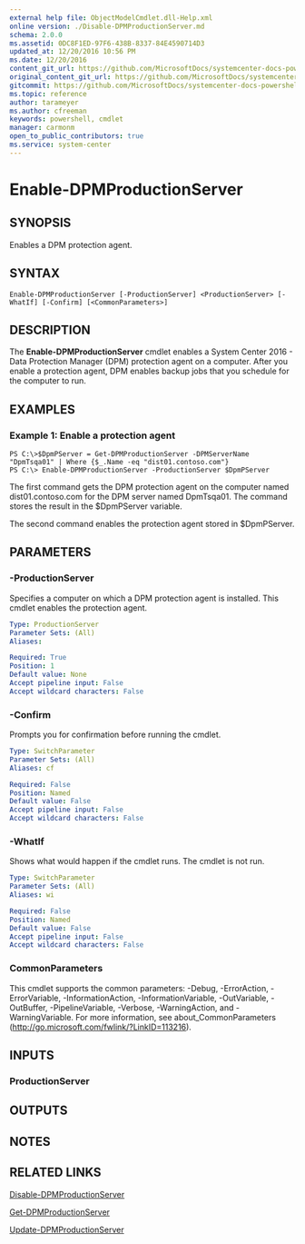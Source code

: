 ```yaml
---
external help file: ObjectModelCmdlet.dll-Help.xml
online version: ./Disable-DPMProductionServer.md
schema: 2.0.0
ms.assetid: 0DC8F1ED-97F6-438B-8337-84E4590714D3
updated_at: 12/20/2016 10:56 PM
ms.date: 12/20/2016
content_git_url: https://github.com/MicrosoftDocs/systemcenter-docs-powershell/blob/master/systemcenter-cmdlets/SystemCenter2016/DataProtectionManager/vlatest/Enable-DPMProductionServer.md
original_content_git_url: https://github.com/MicrosoftDocs/systemcenter-docs-powershell/blob/master/systemcenter-cmdlets/SystemCenter2016/DataProtectionManager/vlatest/Enable-DPMProductionServer.md
gitcommit: https://github.com/MicrosoftDocs/systemcenter-docs-powershell/blob/39ebc8b68768998222371964f8e90b8160cbfe0a/systemcenter-cmdlets/SystemCenter2016/DataProtectionManager/vlatest/Enable-DPMProductionServer.md
ms.topic: reference
author: tarameyer
ms.author: cfreeman
keywords: powershell, cmdlet
manager: carmonm
open_to_public_contributors: true
ms.service: system-center
---
```


# Enable-DPMProductionServer

## SYNOPSIS
Enables a DPM protection agent.

## SYNTAX

```
Enable-DPMProductionServer [-ProductionServer] <ProductionServer> [-WhatIf] [-Confirm] [<CommonParameters>]
```

## DESCRIPTION
The **Enable-DPMProductionServer** cmdlet enables a System Center 2016 - Data Protection Manager (DPM) protection agent on a computer.
After you enable a protection agent, DPM enables backup jobs that you schedule for the computer to run.

## EXAMPLES

### Example 1: Enable a protection agent
```
PS C:\>$DpmPServer = Get-DPMProductionServer -DPMServerName "DpmTsqa01" | Where {$_.Name -eq "dist01.contoso.com"}
PS C:\> Enable-DPMProductionServer -ProductionServer $DpmPServer
```

The first command gets the DPM protection agent on the computer named dist01.contoso.com for the DPM server named DpmTsqa01.
The command stores the result in the $DpmPServer variable.

The second command enables the protection agent stored in $DpmPServer.

## PARAMETERS

### -ProductionServer
Specifies a computer on which a DPM protection agent is installed.
This cmdlet enables the protection agent.

```yaml
Type: ProductionServer
Parameter Sets: (All)
Aliases: 

Required: True
Position: 1
Default value: None
Accept pipeline input: False
Accept wildcard characters: False
```

### -Confirm
Prompts you for confirmation before running the cmdlet.

```yaml
Type: SwitchParameter
Parameter Sets: (All)
Aliases: cf

Required: False
Position: Named
Default value: False
Accept pipeline input: False
Accept wildcard characters: False
```

### -WhatIf
Shows what would happen if the cmdlet runs.
The cmdlet is not run.

```yaml
Type: SwitchParameter
Parameter Sets: (All)
Aliases: wi

Required: False
Position: Named
Default value: False
Accept pipeline input: False
Accept wildcard characters: False
```

### CommonParameters
This cmdlet supports the common parameters: -Debug, -ErrorAction, -ErrorVariable, -InformationAction, -InformationVariable, -OutVariable, -OutBuffer, -PipelineVariable, -Verbose, -WarningAction, and -WarningVariable. For more information, see about_CommonParameters (http://go.microsoft.com/fwlink/?LinkID=113216).

## INPUTS

### ProductionServer

## OUTPUTS

## NOTES

## RELATED LINKS

[Disable-DPMProductionServer](xref:SystemCenter2016/DataProtectionManager/vlatest/Disable-DPMProductionServer.md)

[Get-DPMProductionServer](xref:SystemCenter2016/DataProtectionManager/vlatest/Get-DPMProductionServer.md)

[Update-DPMProductionServer](xref:SystemCenter2016/DataProtectionManager/vlatest/Update-DPMProductionServer.md)
